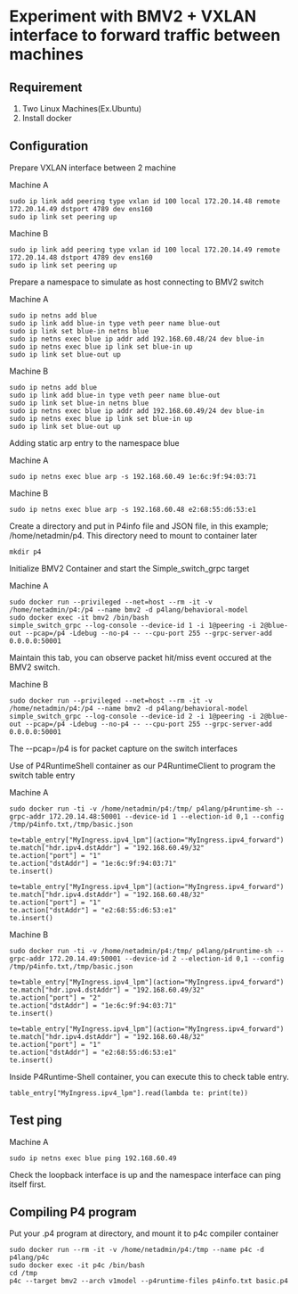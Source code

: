 # Experiment with BMV2 + VXLAN interface to forward traffic between machines

## Requirement
1. Two Linux Machines(Ex.Ubuntu)
2. Install docker
   
## Configuration

Prepare VXLAN interface between 2 machine

Machine A
```
sudo ip link add peering type vxlan id 100 local 172.20.14.48 remote 172.20.14.49 dstport 4789 dev ens160
sudo ip link set peering up
```
Machine B
```
sudo ip link add peering type vxlan id 100 local 172.20.14.49 remote 172.20.14.48 dstport 4789 dev ens160
sudo ip link set peering up
```

Prepare a namespace to simulate as host connecting to BMV2 switch

Machine A
```
sudo ip netns add blue
sudo ip link add blue-in type veth peer name blue-out
sudo ip link set blue-in netns blue
sudo ip netns exec blue ip addr add 192.168.60.48/24 dev blue-in
sudo ip netns exec blue ip link set blue-in up
sudo ip link set blue-out up
```

Machine B
```
sudo ip netns add blue
sudo ip link add blue-in type veth peer name blue-out
sudo ip link set blue-in netns blue
sudo ip netns exec blue ip addr add 192.168.60.49/24 dev blue-in
sudo ip netns exec blue ip link set blue-in up
sudo ip link set blue-out up
```

Adding static arp entry to the namespace blue

Machine A
```
sudo ip netns exec blue arp -s 192.168.60.49 1e:6c:9f:94:03:71
```
Machine B
```
sudo ip netns exec blue arp -s 192.168.60.48 e2:68:55:d6:53:e1
```


Create a directory and put in P4info file and JSON file, in this example; /home/netadmin/p4. This directory need to mount to container later
```
mkdir p4
```

Initialize BMV2 Container and start the Simple_switch_grpc target

Machine A
```
sudo docker run --privileged --net=host --rm -it -v /home/netadmin/p4:/p4 --name bmv2 -d p4lang/behavioral-model 
sudo docker exec -it bmv2 /bin/bash
simple_switch_grpc --log-console --device-id 1 -i 1@peering -i 2@blue-out --pcap=/p4 -Ldebug --no-p4 -- --cpu-port 255 --grpc-server-add 0.0.0.0:50001
```
Maintain this tab, you can observe packet hit/miss event occured at the BMV2 switch.

Machine B
```
sudo docker run --privileged --net=host --rm -it -v /home/netadmin/p4:/p4 --name bmv2 -d p4lang/behavioral-model simple_switch_grpc --log-console --device-id 2 -i 1@peering -i 2@blue-out --pcap=/p4 -Ldebug --no-p4 -- --cpu-port 255 --grpc-server-add 0.0.0.0:50001
```

The --pcap=/p4 is for packet capture on the switch interfaces


Use of P4RuntimeShell container as our P4RuntimeClient to program the switch table entry

Machine A
```
sudo docker run -ti -v /home/netadmin/p4:/tmp/ p4lang/p4runtime-sh --grpc-addr 172.20.14.48:50001 --device-id 1 --election-id 0,1 --config /tmp/p4info.txt,/tmp/basic.json

te=table_entry["MyIngress.ipv4_lpm"](action="MyIngress.ipv4_forward")
te.match["hdr.ipv4.dstAddr"] = "192.168.60.49/32"
te.action["port"] = "1"
te.action["dstAddr"] = "1e:6c:9f:94:03:71"
te.insert()

te=table_entry["MyIngress.ipv4_lpm"](action="MyIngress.ipv4_forward")
te.match["hdr.ipv4.dstAddr"] = "192.168.60.48/32"
te.action["port"] = "1"
te.action["dstAddr"] = "e2:68:55:d6:53:e1"
te.insert()
```

Machine B
```
sudo docker run -ti -v /home/netadmin/p4:/tmp/ p4lang/p4runtime-sh --grpc-addr 172.20.14.49:50001 --device-id 2 --election-id 0,1 --config /tmp/p4info.txt,/tmp/basic.json

te=table_entry["MyIngress.ipv4_lpm"](action="MyIngress.ipv4_forward")
te.match["hdr.ipv4.dstAddr"] = "192.168.60.49/32"
te.action["port"] = "2"
te.action["dstAddr"] = "1e:6c:9f:94:03:71"
te.insert()

te=table_entry["MyIngress.ipv4_lpm"](action="MyIngress.ipv4_forward")
te.match["hdr.ipv4.dstAddr"] = "192.168.60.48/32"
te.action["port"] = "1"
te.action["dstAddr"] = "e2:68:55:d6:53:e1"
te.insert()
```

Inside P4Runtime-Shell container, you can execute this to check table entry.
```
table_entry["MyIngress.ipv4_lpm"].read(lambda te: print(te))
```
## Test ping
Machine A
```
sudo ip netns exec blue ping 192.168.60.49
```
Check the loopback interface is up and the namespace interface can ping itself first.


## Compiling P4 program

Put your .p4 program at directory, and mount it to p4c compiler container
```
sudo docker run --rm -it -v /home/netadmin/p4:/tmp --name p4c -d p4lang/p4c
sudo docker exec -it p4c /bin/bash
cd /tmp
p4c --target bmv2 --arch v1model --p4runtime-files p4info.txt basic.p4
```













